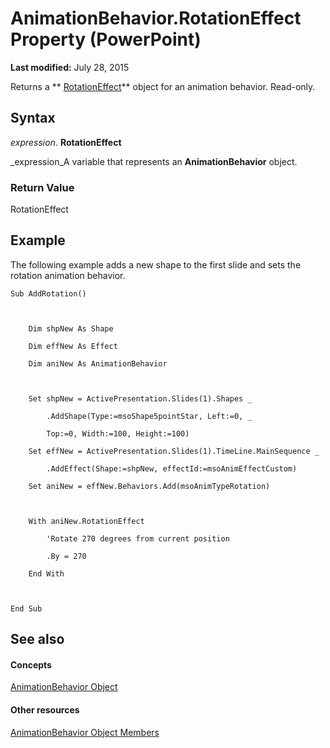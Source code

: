 
# AnimationBehavior.RotationEffect Property (PowerPoint)

 **Last modified:** July 28, 2015

Returns a  ** [RotationEffect](d0fc5520-dbbd-a44a-b811-51fd299c4587.md)** object for an animation behavior. Read-only.

## Syntax

 _expression_. **RotationEffect**

 _expression_A variable that represents an  **AnimationBehavior** object.


### Return Value

RotationEffect


## Example

The following example adds a new shape to the first slide and sets the rotation animation behavior.


```
Sub AddRotation()



    Dim shpNew As Shape

    Dim effNew As Effect

    Dim aniNew As AnimationBehavior



    Set shpNew = ActivePresentation.Slides(1).Shapes _

        .AddShape(Type:=msoShape5pointStar, Left:=0, _

        Top:=0, Width:=100, Height:=100)

    Set effNew = ActivePresentation.Slides(1).TimeLine.MainSequence _

        .AddEffect(Shape:=shpNew, effectId:=msoAnimEffectCustom)

    Set aniNew = effNew.Behaviors.Add(msoAnimTypeRotation)



    With aniNew.RotationEffect

        'Rotate 270 degrees from current position

        .By = 270

    End With



End Sub
```


## See also


#### Concepts


 [AnimationBehavior Object](70eeb4aa-b9ba-ff7d-93ee-425cf191a6cb.md)
#### Other resources


 [AnimationBehavior Object Members](bf4580a3-3ad4-6158-8c72-2dcf9ded4202.md)
